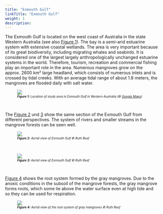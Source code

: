 ```yaml
---
title: "Exmouth Gulf"
linkTitle: "Exmouth Gulf"
weight: 1
description:
---
```


The Exmouth Gulf is located on the west coast of Australia in the state Western Australia (see also <a href="/docs/sample_model_exmouth_gulf/exmouth_gulf/#Figure_1">Figure 1</a>). The bay is a semi-arid estuarine system with extensive coastal wetlands. The area is very important because of its great biodiversity, including migrating whales and seabirds. It is considered one of the largest largely anthropologically unchanged estuarine systems in the world. Therefore, tourism, recreation and commercial fishing play an important role in the area. Numerous mangroves grow on the approx. 2600 km² large headland, which consists of numerous inlets and is crossed by tidal creeks. With an average tidal range of about 1.8 meters, the mangroves are flooded daily with salt water.

<figure>
<a name="Figure_1"></a>
<img src="/pictures/exmouth_gulf/lage_uebersicht.jpg"/>
<figcaption><font size = "1"><i><b>Figure 1:</b> Location of study area in Exmouth Gulf in Western Australia (&copy; <a href="https://www.google.de/maps">Google Maps</a>)</i></font></figcaption>
</figure><p>
&nbsp;
<p>

The <a href="/docs/sample_model_exmouth_gulf/exmouth_gulf/#Figure_2">Figure 2</a> und <a href="/docs/sample_model_exmouth_gulf/exmouth_gulf/#Figure_3">3</a> show the same section of the Exmouth Gulf from different perspectives. The system of rivers and smaller streams in the mangrove forests can be seen well.
&nbsp;
<p>

<figure>
<a name="Figure_2"></a>
<img src="/pictures/exmouth_gulf/mangroven_luftbild_1.jpg">
<figcaption><font size = "1"><i><b>Figure 2:</b> Aerial view of Exmouth Gulf &copy; Ruth Reef</i></font></figcaption>
</figure><p>
&nbsp;

<figure>
<a name="Figure_3"></a>
<img src="/pictures/exmouth_gulf/mangroven_luftbild_2.jpg">
<figcaption><font size = "1"><i><b>Figure 3:</b> Aerial view of Exmouth Gulf &copy; Ruth Reef</i></font></figcaption>
</figure><p>
&nbsp;

<a href="/docs/sample_model_exmouth_gulf/exmouth_gulf/#Figure_4">Figure 4</a> shows the root system formed by the gray mangroves. Due to the anoxic conditions in the subsoil of the mangrove forests, the gray mangrove forms roots, which some lie above the water surface even at high tide and so they can be used for respiration.
&nbsp;
<p>

<figure>
<a name="Figure_4"></a>
<img src="/pictures/exmouth_gulf/mangroven_wurzeln.jpg">
<figcaption><font size = "1"><i><b>Figure 4:</b> Aerial view of the root system of gray mangroves &copy; Ruth Reef</i></font></figcaption>
</figure><p>
